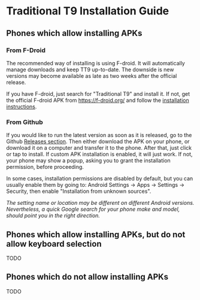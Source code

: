 # Traditional T9 Installation Guide

## Phones which allow installing APKs

### From F-Droid
The recommended way of installing is using F-droid. It will automatically manage downloads and keep TT9 up-to-date. The downside is new versions may become available as late as two weeks after the official release.

If you have F-droid, just search for "Traditional T9" and install it. If not, get the official F-droid APK from https://f-droid.org/ and follow the [installation instructions](https://f-droid.org/en/docs/Get_F-Droid/).

### From Github
If you would like to run the latest version as soon as it is released, go to the Github [Releases section](https://github.com/sspanak/tt9/releases). Then either download the APK on your phone, or download it on a computer and transfer it to the phone. After that, just click or tap to install. If custom APK installation is enabled, it will just work. If not, your phone may show a popup, asking you to grant the installation permission, before proceeding.

In some cases, installation permissions are disabled by default, but you can usually enable them by going to: Android Settings → Apps → Settings → Security, then enable "Installation from unknown sources".

_The setting name or location may be different on different Android versions. Nevertheless, a quick Google search for your phone make and model, should point you in the right direction._

## Phones which allow installing APKs, but do not allow keyboard selection
TODO

## Phones which do not allow installing APKs
TODO
